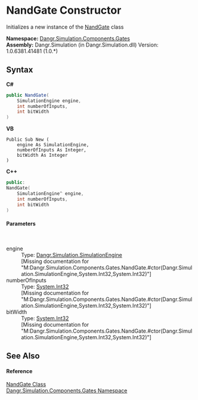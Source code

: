 # NandGate Constructor 
 

Initializes a new instance of the <a href="T_Dangr_Simulation_Components_Gates_NandGate">NandGate</a> class

**Namespace:**&nbsp;<a href="N_Dangr_Simulation_Components_Gates">Dangr.Simulation.Components.Gates</a><br />**Assembly:**&nbsp;Dangr.Simulation (in Dangr.Simulation.dll) Version: 1.0.6381.41481 (1.0.*)

## Syntax

**C#**<br />
``` C#
public NandGate(
	SimulationEngine engine,
	int numberOfInputs,
	int bitWidth
)
```

**VB**<br />
``` VB
Public Sub New ( 
	engine As SimulationEngine,
	numberOfInputs As Integer,
	bitWidth As Integer
)
```

**C++**<br />
``` C++
public:
NandGate(
	SimulationEngine^ engine, 
	int numberOfInputs, 
	int bitWidth
)
```


#### Parameters
&nbsp;<dl><dt>engine</dt><dd>Type: <a href="T_Dangr_Simulation_SimulationEngine">Dangr.Simulation.SimulationEngine</a><br />\[Missing <param name="engine"/> documentation for "M:Dangr.Simulation.Components.Gates.NandGate.#ctor(Dangr.Simulation.SimulationEngine,System.Int32,System.Int32)"\]</dd><dt>numberOfInputs</dt><dd>Type: <a href="http://msdn2.microsoft.com/en-us/library/td2s409d" target="_blank">System.Int32</a><br />\[Missing <param name="numberOfInputs"/> documentation for "M:Dangr.Simulation.Components.Gates.NandGate.#ctor(Dangr.Simulation.SimulationEngine,System.Int32,System.Int32)"\]</dd><dt>bitWidth</dt><dd>Type: <a href="http://msdn2.microsoft.com/en-us/library/td2s409d" target="_blank">System.Int32</a><br />\[Missing <param name="bitWidth"/> documentation for "M:Dangr.Simulation.Components.Gates.NandGate.#ctor(Dangr.Simulation.SimulationEngine,System.Int32,System.Int32)"\]</dd></dl>

## See Also


#### Reference
<a href="T_Dangr_Simulation_Components_Gates_NandGate">NandGate Class</a><br /><a href="N_Dangr_Simulation_Components_Gates">Dangr.Simulation.Components.Gates Namespace</a><br />